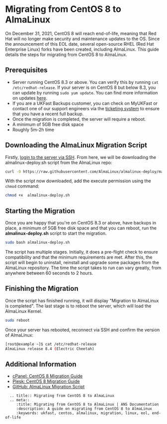 # Migrating from CentOS 8 to AlmaLinux

On December 31, 2021, CentOS 8 will reach end-of-life, meaning that Red Hat will no longer make security and maintenance updates to the OS. Since the announcement of this EOL date, several open-source RHEL (Red Hat Enterprise Linux) forks have been created, including AlmaLinux. This guide details the steps for migrating from CentOS 8 to AlmaLinux.

## Prerequisites

* Server running CentOS 8.3 or above. You can verify this by running `cat /etc/redhat-release`. If your server is on CentOS 8 but below 8.3, you can update by running `sudo yum update`. You can find more information on updates [here](/operatingsystems/linux/basics/packageupdates/index#updating-packages).
* If you are a UKFast Backups customer, you can check on MyUKFast or contact one of our support engineers via the [ticketing system](https://portal.ans.co.uk/pss/create) to ensure that you have a recent full backup.
* Once the migration is completed, the server will require a reboot.
* A minimum of 5GB free disk space
* Roughly 5m-2h time

## Downloading the AlmaLinux Migration Script

Firstly, [login to the server via SSH](/operatingsystems/linux/basics/connecting). From here, we will be downloading the almalinux-deploy.sh script from the AlmaLinux repo:


```bash
curl -O https://raw.githubusercontent.com/AlmaLinux/almalinux-deploy/master/almalinux-deploy.sh
```

With the script now downloaded, add the execute permission  using the `chmod` command:

```bash
chmod +x  almalinux-deploy.sh
```

## Starting the Migration

Once you are happy that you're on CentOS 8.3 or above, have backups in place, a minimum of 5GB free disk space and that you can reboot, run the **almalinux-deploy.sh** script to start the migration.

```bash
sudo bash almalinux-deploy.sh
```

The script has multiple stages. Initially, it does a pre-flight check to ensure compatibility and that the minimum requirements are met. After this, the script will begin to uninstall, reinstall and upgrade some packages from the AlmaLinux repository. The time the script takes to run can vary greatly, from anywhere between 60 seconds to 2 hours.

## Finishing the Migration

Once the script has finished running, it will display "Migration to AlmaLinux is completed". The last stage is to reboot the server, which will load the AlmaLinux Kernel.

```bash
sudo reboot
```

Once your server has rebooted, reconnect via SSH and confirm the version of AlmaLinux:

```bash
[root@example ~]$ cat /etc/redhat-release
AlmaLinux release 8.4 (Electric Cheetah)
```

## Additional Information

* [cPanel: CentOS 8 Migration Guide](https://support.cpanel.net/hc/en-us/articles/4404770842263-How-to-convert-from-CentOS-8-to-AlmaLinux-8)
* [Plesk: CentOS 8 Migration Guide](https://support.plesk.com/hc/en-us/articles/213402169-How-to-convert-CentOS-AlmaLinux-to-CloudLinux-on-Plesk-server-)
* [GitHub: AlmaLinux Migration Script](https://github.com/AlmaLinux/almalinux-deploy)


```eval_rst
  .. title:: Migrating from CentOS 8 to AlmaLinux
  .. meta::
     :title: Migrating from CentOS 8 to AlmaLinux | ANS Documentation
     :description: A guide on migrating from CentOS 8 to AlmaLinux
     :keywords: ukfast, centos, almalinux, migration, linux, eol, end-of-life
```
